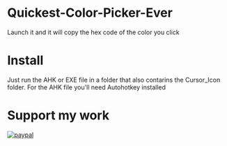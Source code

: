 # Quickest-Color-Picker-Ever
Launch it and it will copy the hex code of the color you click

# Install
Just run the AHK or EXE file in a folder that also contarins the Cursor_Icon folder. For the AHK file you'll need Autohotkey installed

# Support my work
[![paypal](https://www.paypal.com/en_BR/i/scr/pixel.gif)](https://www.paypal.com/cgi-bin/webscr?cmd=_s-xclick&hosted_button_id=EEQ5C56XVNBAN&source=url)
